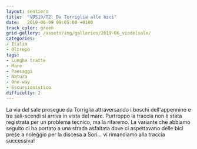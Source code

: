 ```yaml
---
layout: sentiero
title:  "VDS19/T2: Da Torriglia alle bici"
date:   2019-06-09 09:05:00 +0100
track_color: green
grid-gallery: /assets/img/galleries/2019-06_viadelsale/
categories:
- Italia
- Oltrepò
tags:
- Lunghe tratte
- Mare
- Paesaggi
- Natura
- One-way
- Escursionistico
difficulty: 2
---
```


La via del sale prosegue da Torriglia attraversando i boschi dell'appennino e tra sali-scendi si arriva in vista del mare. Purtroppo la traccia non è stata registrata per un problema tecnico, ma la rifaremo. La variante che abbiamo seguito ci ha portato a una strada asfaltata dove ci aspettavano delle bici prese a noleggio per la discesa a Sori... vi rimandiamo alla traccia successiva!
